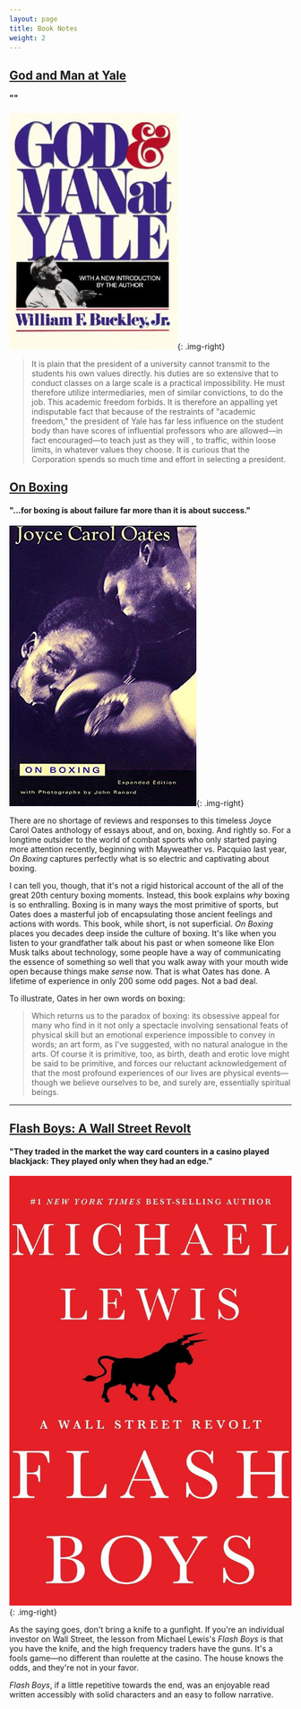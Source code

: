 ```yaml
---
layout: page
title: Book Notes
weight: 2
---
```


## [God and Man at Yale][Gamay - Amazon]

#### ""

![God and Man at Yale](/assets/2016/06/gamay.jpg){: .img-right}

> It is plain that the president of a university cannot transmit to the students his own values directly. his duties are so extensive that to conduct classes on a large scale is a practical impossibility. He must therefore utilize intermediaries, men of similar convictions, to do the job. This academic freedom forbids. It is therefore an appalling yet indisputable fact that because of the restraints of "academic freedom," the president of Yale has far less influence on the student body than have scores of influential professors who are allowed—in fact encouraged—to teach just as they will , to traffic, within loose limits, in whatever values they choose.
It is curious that the Corporation spends so much time and effort in selecting a president.

[Gamay - Amazon]: https://www.amazon.com/God-Man-Yale-Superstitions-Academic/dp/089526692X/ref=sr_1_1?ie=UTF8&qid=1467334885&sr=8-1&keywords=god+and+man+at+yale


## [On Boxing][On Boxing - Amazon]

#### "...for boxing is about failure far more than it is about success."

![On Boxing](/assets/2016/06/on-boxing.jpg){: .img-right}

There are no shortage of reviews and responses to this timeless Joyce Carol Oates anthology of essays about, and on, boxing. And rightly so. For a longtime outsider to the world of combat sports who only started paying more attention recently, beginning with Mayweather vs. Pacquiao last year, *On Boxing* captures perfectly what is so electric and captivating about boxing.

I can tell you, though, that it's not a rigid historical account of the all of the great 20th century boxing moments. Instead, this book explains *why* boxing is so enthralling. Boxing is in many ways the most primitive of sports, but Oates does a masterful job of encapsulating those ancient feelings and actions with words. This book, while short, is not superficial. *On Boxing* places you decades deep inside the culture of boxing. It's like when you listen to your grandfather talk about his past or when someone like Elon Musk talks about technology, some people have a way of communicating the essence of something so well that you walk away with your mouth wide open because things make *sense* now. That is what Oates has done. A lifetime of experience in only 200 some odd pages. Not a bad deal.

To illustrate, Oates in her own words on boxing:

> Which returns us to the paradox of boxing: its obsessive appeal for many who find in it not only a spectacle involving sensational feats of physical skill but an emotional experience impossible to convey in words; an art form, as I've suggested, with no natural analogue in the arts. Of course it is primitive, too, as birth, death and erotic love might be said to be primitive, and forces our reluctant acknowledgement of that the most profound experiences of our lives are physical events—though we believe ourselves to be, and surely are, essentially spiritual beings.

[On Boxing - Amazon]: https://www.amazon.com/Boxing-Joyce-Carol-Oates/dp/0060874503/ref=sr_1_1?ie=UTF8&qid=1466043883&sr=8-1&keywords=on+boxing

<hr>

## [Flash Boys: A Wall Street Revolt][the flash boys - Amazon]

#### "They traded in the market the way card counters in a casino played blackjack: They played only when they had an edge."

![Flash Boys: A Wall Street Revolt](/assets/2016/06/flash-boys.jpg){: .img-right}

As the saying goes, don't bring a knife to a gunfight. If you're an individual investor on Wall Street, the lesson from Michael Lewis's *Flash Boys* is that you have the knife, and the high frequency traders have the guns. It's a fools game—no different than roulette at the casino. The house knows the odds, and they're not in your favor.

*Flash Boys*, if a little repetitive towards the end, was an enjoyable read written accessibly with solid characters and an easy to follow narrative.

[the flash boys - Amazon]: https://www.amazon.com/Flash-Boys-Wall-Street-Revolt/dp/0393351599/ref=sr_1_1?ie=UTF8&qid=1466047781&sr=8-1&keywords=the+flash+boys
